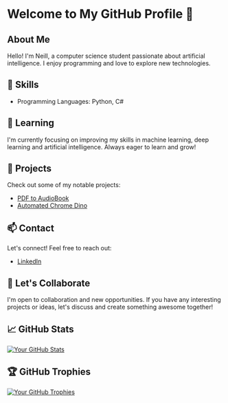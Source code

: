 # Welcome to My GitHub Profile 👋

## About Me
Hello! I'm Neill, a computer science student passionate about artificial intelligence. I enjoy programming and love to explore new technologies.

## 🚀 Skills
- Programming Languages: Python, C#

## 🌱 Learning
I'm currently focusing on improving my skills in machine learning, deep learning and artificial intelligence. Always eager to learn and grow!

## 🔭 Projects
Check out some of my notable projects:
- [PDF to AudioBook](https://github.com/Neill-Erasmus/pdf-to-audiobook)
- [Automated Chrome Dino]([link-to-project-2](https://github.com/Neill-Erasmus/chrome-dino-automated))

## 📫 Contact
Let's connect! Feel free to reach out:
- [LinkedIn](https://www.linkedin.com/in/neill-jean-erasmus/)

## 🤝 Let's Collaborate
I'm open to collaboration and new opportunities. If you have any interesting projects or ideas, let's discuss and create something awesome together!

## 📈 GitHub Stats
[![Your GitHub Stats](https://github-readme-stats.vercel.app/api?username=Neill-Erasmus&show_icons=true&count_private=true&hide=contribs&theme=dark)](https://github.com/anuraghazra/github-readme-stats)

## 🏆 GitHub Trophies
[![Your GitHub Trophies](https://github-profile-trophy.vercel.app/?username=Neill-Erasmus&theme=darkhub)](https://github.com/ryo-ma/github-profile-trophy)
